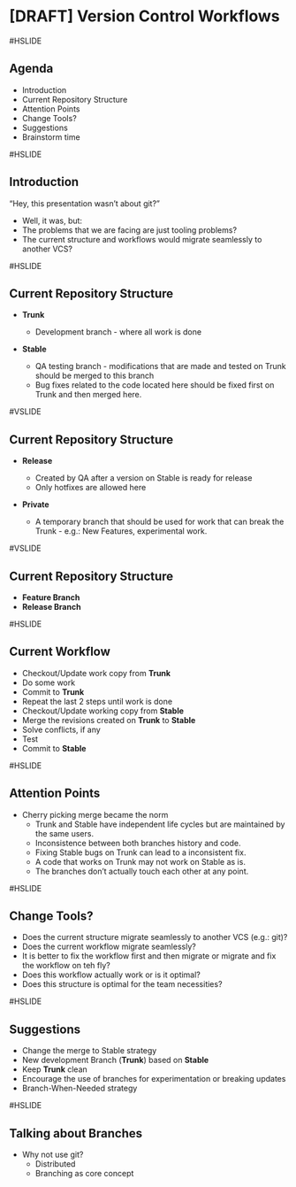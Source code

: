 # [DRAFT] Version Control Workflows

#HSLIDE

## Agenda

- Introduction
- Current Repository Structure
- Attention Points
- Change Tools?
- Suggestions
- Brainstorm time

#HSLIDE

## Introduction

“Hey, this presentation wasn’t about git?”

- Well, it was, but:
- The problems that we are facing are just tooling problems?
- The current structure and workflows would migrate seamlessly to another VCS?

#HSLIDE

## Current Repository Structure

- **Trunk**
    * Development branch - where all work is done

- **Stable**
    * QA testing branch - modifications that are made and tested on Trunk should be merged to this branch
    * Bug fixes related to the code located here should be fixed first on Trunk and then merged here.

#VSLIDE

## Current Repository Structure

- **Release**
    * Created by QA after a version on Stable is ready for release
    * Only hotfixes are allowed here

- **Private**
    * A temporary branch that should be used for work that can break the Trunk - e.g.: New Features, experimental work.

#VSLIDE

## Current Repository Structure

- **Feature Branch**
- **Release Branch**

#HSLIDE

## Current Workflow

- Checkout/Update work copy from **Trunk**
- Do some work
- Commit to **Trunk**
- Repeat the last 2 steps until work is done
- Checkout/Update working copy from **Stable**
- Merge the revisions created on **Trunk** to **Stable**
- Solve conflicts, if any
- Test
- Commit to **Stable**

#HSLIDE

## Attention Points

- Cherry picking merge became the norm
    * Trunk and Stable have independent life cycles but are maintained by the same users.
    * Inconsistence between both branches history and code.
    * Fixing Stable bugs on Trunk can lead to a inconsistent fix.
    * A code that works on Trunk may not work on Stable as is.
    * The branches don’t actually touch each other at any point.

#HSLIDE

## Change Tools?

- Does the current structure migrate seamlessly to another VCS (e.g.: git)?
- Does the current workflow migrate seamlessly?
- It is better to fix the workflow first and then migrate or migrate and fix the workflow on teh fly?
- Does this workflow actually work or is it optimal?
- Does this structure is optimal for the team necessities?

#HSLIDE

## Suggestions

- Change the merge to Stable strategy
- New development Branch (**Trunk**) based on **Stable**
- Keep **Trunk** clean
- Encourage the use of branches for experimentation or breaking updates
- Branch-When-Needed strategy

#HSLIDE

## Talking about Branches

- Why not use git?
    * Distributed
    * Branching as core concept
